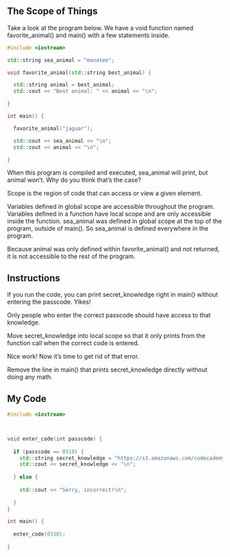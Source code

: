 ## The Scope of Things

Take a look at the program below. We have a void function named favorite_animal() and main() with a few statements inside.
```c++
#include <iostream>

std::string sea_animal = "manatee";

void favorite_animal(std::string best_animal) {

  std::string animal = best_animal;
  std::cout << "Best animal: " << animal << "\n";

}

int main() {

  favorite_animal("jaguar");

  std::cout << sea_animal << "\n";
  std::cout << animal << "\n";

}
```
When this program is compiled and executed, sea_animal will print, but animal won’t. Why do you think that’s the case?

Scope is the region of code that can access or view a given element.

Variables defined in global scope are accessible throughout the program.
Variables defined in a function have local scope and are only accessible inside the function.
sea_animal was defined in global scope at the top of the program, outside of main(). So sea_animal is defined everywhere in the program.

Because animal was only defined within favorite_animal() and not returned, it is not accessible to the rest of the program.

## Instructions

If you run the code, you can print secret_knowledge right in main() without entering the passcode. Yikes!

Only people who enter the correct passcode should have access to that knowledge.

Move secret_knowledge into local scope so that it only prints from the function call when the correct code is entered.

Nice work! Now it’s time to get rid of that error.

Remove the line in main() that prints secret_knowledge directly without doing any math.

## My Code
```c++
#include <iostream>



void enter_code(int passcode) {
  
  if (passcode == 0310) {
    std::string secret_knowledge = "https://s3.amazonaws.com/codecademy-content/courses/regex/onyourexcitingjourneylearningtocodeyouwillfindthis.gif";
    std::cout << secret_knowledge << "\n";
    
  } else {
    
    std::cout << "Sorry, incorrect!\n";
    
  }
}

int main() {
  
  enter_code(0310);
  
}
```
